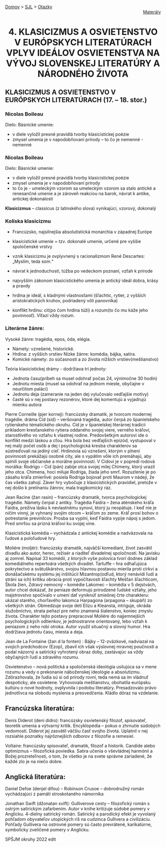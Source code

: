 <div align="center">
    <div align="left">
        <a href="/README.md">Domov</a>
        >
        <a href="../SLOVENCINA.md">SJL</a>
        >
        <a href="../ustne-otazky.md">Otazky</a>
    </div>
    <div align="right">
        <a href="https://drive.google.com/drive/folders/">Materály</a>
    </div>

# 4. KLASICIZMUS A OSVIETENSTVO V EURÓPSKYCH LITERATÚRACH VPLYV IDEÁLOV OSVIETENSTVA NA VÝVOJ SLOVENSKEJ LITERATÚRY A  NÁRODNÉHO ŽIVOTA
</div>

## KLASICIZMUS A OSVIETENSTVO V EURÓPSKYCH LITERATÚRACH (17. – 18. stor.)

### Nicolas Boileau
Dielo: Básnické umenie: 
- v diele vyložil presné pravidlá tvorby klasicistickej poézie 
- zmysel umenia je v napodobňovaní prírody – to čo je nemenné
-nemenné

### Nicolas Boileau
Dielo: Básnické umenie: 
- v diele vyložil presné pravidlá tvorby klasicistickej poézie 
- zmysel umenia je v napodobňovaní prírody 
- to čo je - umeleckým vzorom sa umeleckým vzorom sa stalo antické a renesančné umenie a je zároveň reakciou na barok, návrat k antike, antickej dokonalosti

__Klasicizmus__ – classicus (z latinského slova) vynikajúci, vzorový, dokonalý

### Kolíska klasicizmu 
- Francúzsko, najsilnejšia absolutistická monarchia v západnej Európe

- klasicistické umenie = tzv. dokonalé umenie, určené pre vyššie spoločenské vrstvy
- vznik klasicizmu je ovplyvnený s racionalizmom René Descartes: „Myslím, teda som.“
- návrat k jednoduchosti, túžba po vedeckom poznaní, vzťah k prírode
- najvyšším zákonom klasicistického umenia je antický ideál dobra, krásy a pravdy
- hrdina je ideál, s kladnými vlastnosťami (šľachtic, rytier, z vyšších aristokratických kruhov, podriadený vôli panovníka)
- konflikt hrdinu: cit(po čom hrdina túži) a rozum(to čo mu káže jeho povinnosť). Víťazí vždy rozum. 

### Literárne žánre: 
Vysoké žánre: tragédia, epos, óda, elégia. 
- Námety: vznešené, historické. 
- Hrdina: z vyšších vrstiev
Nízke žánre: komédia, bájka, satira. 
- Komické námety: zo súčasnosti a zo života nižších vrstiev(meštianstvo)

Teória klasicistickej drámy - dodržiava tri jednoty: 
- Jednota času(príbeh sa musel odohrať počas 24, výnimočne 30 hodín)
- Jednotu miesta (musel sa odohrať na jednom mieste, obyčajne v neurčitom paláci)
- Jednotu deja (zameranie na jeden dej vylučovalo vedľajšie motívy)
- časté sú v nej postavy rezonérov, ktoré dej komentujú a vyjadrujú mienku autora

Pierre Corneille (pjer kornej): francúzsky dramatik, je tvorcom modernej tragédie.
dráma Cid (sid) – veršovaná tragédia, autor čerpá zo španielskeho rytierskeho tématického okruhu. Cid je v španielskej literárnej tradícii príkladom kresťanského rytiera oddaného svojej viere, verného kráľovi, starostlivého vo vzťahu k vlastnej rodine. Predovšetkým autorovi ide o konflikt medzi láskou a cťou. Hra bola bez vedľajších epizód, vystupoval v nej malý počet osôb a dej i psychologická kresba charakterov sa sústreďovali na jediný cieľ. Hrdinovia sú vznešení, ktorým v plnení povinností prekážajú osobné city, ale s vypätím vôle ich premáhajú, aby splnili svoje občianske a morálne povinnosti. V Cidovi je v popredí rodová morálka: Rodrigo – Cid (pán) zabije otca svojej milej Chimeny, ktorý urazil jeho otca. Chimena, hoci miluje Rodriga, žiada jeho smrť. Rozuzlenie je po zásahu kráľa zmierlivé: posiela Rodriga bojovať proti Maurom v nádeji, že čas všetko zahojí. Záver hry vybočuje z klasicistických pravidiel, pretože v nej došlo k prelínaniu žánrov, mala tragikomický ráz. 

Jean Racine (žan rasin) – francúzsky dramatik, tvorca psychologickej tragédie. Námety čerpal z antiky. Tragédia Faidra – žena aténskeho kráľa Faidra, prežíva lásku k nevlastnému synovi, ktorý ju neopätuje. I keď nie je ničím vinný, je vyhnaný svojím otcom – kráľom zo zeme. Kráľ prosí bohov o potrestanie previnilcov. Prosba sa vyplní, keď Faidra vypije nápoj s jedom. Pred smrťou sa prizná kráľovi ku svojej vine.

Klasicistická komédia – vychádzala z antickej komédie a nadväzovala na ľudové a poloľudové hry.

Moliére (moljér): francúzsky dramatik, najväčší komediant, život zasvätil divadlu ako autor, herec, režisér a riaditeľ divadelnej spoločnosti. Na javisku aj zomrel. Napísal 33 komédií, z ktorých vyše polovica tvorí dodnes základ komediálneho repertoára všetkých divadiel.
Tartuffe – hra odhaľujúca pokrytectvo a svätuškárstvo, svojou hlavnou postavou mierila proti cirkvi a donášačskému systému jej inštitúcií
Mizantrop(odľud, ktorý nenávidí ľudí a stráni sa ich) kritiku obracia proti vypočítavosti šľachty
Mešťan šľachticom, Škola žien, Zdravý nemocný – komédie
Lakomec – komédia v 5 dejstvách, autor chcel dokázať, že peniaze deformujú prirodzené ľudské vzťahy, jeho majstrovstvo spočívalo v umení dať vyniknúť smiešnej črte charakteru: ukázal starého, chorľavého lakomca Harpagona (arpagona – skupáň) zo všetkých strán. Obmedzuje svoje deti Elizu a Kleansta, intriguje, okráda služobníctvo, strata peňazí pre neho znamená šialenstvo, koniec zmyslu života. Charakter tejto postavy prepracoval Moliére do najjemnejších psychologických odtienkov, je jednostranne orientovaný, lebo vzťah k peniazom z neho robí otroka. Autor využil situačný a slovný humor. Hra dodržiava jednotu času, miesta a deja.

Jean de La Fontaine (žan d la fonten) : Bájky – 12-zväzkové, nadviazal na svojich predchodcov (Ezop), zbavil ich však výslovnej mravnej poučnosti a podal názorný a satirický vyhrotený obraz doby, zastávajúc sa vždy obyčajných ľudí a zdravého rozumu.


Osvietenstvo – nová politická a spoločenská ideológia usilujúca sa v mene rozumu a vedy o prekonanie náboženskej ideológie a absolutizmu. Zdôrazňovala, že ľudia sú si od prírody rovní, teda nemá sa im vládnuť despoticky, ale osvietene. Vyhovovala meštianstvu, obohatila európsku kultúru o nové hodnoty, ovplyvnila i podobu literatúry. Presadzovalo právo jednotlivca na slobodu myslenia a presvedčenia. Kládlo dôraz na vzdelanie. 

## Francúzska literatúra:

Denis Diderot (deni didro): francúzsky osvietenský filozof, spisovateľ, teoretik umenia a výtvarný kritik.
Encyklopédia – pokus o zhrnutie súdobých vedomostí. Diderot jej zasvätil väčšiu časť svojho života. Uplatnil v nej rozsiahle poznatky  najrôznejších odborov z filozofie a remesiel.

Voltaire: francúzsky spisovateľ, dramatik, filozof a historik. Candide alebo optimizmus – filozofická poviedka. Satira učenia o vševládnej harmónii a Božej prozreteľnosti, o tom, že všetko je na svete správne zariadené, že každé zlo je na niečo dobre.

## Anglická literatúra:

Daniel Defoe (denjel difou) – Robinson Crusoe – dobrodružný román vychádzajúci z pamäti stroskotaného námorníka 

Jonathan Swift (džonatan svift): Gulliverove cesty – filozofický román s ostrým satirickým zafarbením. Autor v knihe kritizuje súdobé pomery v Anglicku. 4-dielny satirický román.  Satirický a parodický efekt je vyvolaný pohľadom obyvateľov utopických ríš na cudzinca Gullivera a civilizáciu. Pohľady Gullivera na ostrovné pomery sú často prevrátené, karikatúrne, symbolicky zveličené pomery v Anglicku.

SPŠJM okruhy 2022 edit